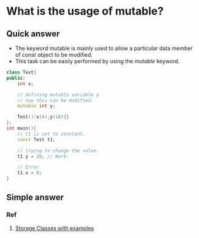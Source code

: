 # What is the usage of mutable?

## Quick answer
- The keyword mutable is mainly used to allow a particular data member of const object to be modified. 
- This task can be easily performed by using the *mutable* keyword. 
~~~c++
class Text{
public:
    int x;

    // defining mutable variable y
    // now this can be modified.
    mutable int y;

    Test():x(4),y(10){}
};
int main(){
    // t1 is set to constant.
    const Test t1;

    // trying to change the value.
    t1.y = 20; // Work.

    // Error
    t1.x = 8;    
}
~~~

## Simple answer
### Ref
1. [Storage Classes with examples](https://www.geeksforgeeks.org/storage-classes-in-c-with-examples/)
